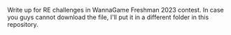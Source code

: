 Write up for RE challenges in WannaGame Freshman 2023 contest.
In case you guys cannot download the file, I'll put it in a different folder in this repository.
